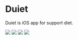 # Duiet

<p aligh="center">
    <p>Duiet is iOS app for support diet.</p>
    <img src="https://app.bitrise.io/app/ef3a13ed012daf18/status.svg?token=db-dHAnVJ13cvupxGnA54g">
    <img src="https://img.shields.io/badge/Swift-5.0-orange.svg">
    <img src="https://img.shields.io/badge/architecture-MVVM--C-brightgreen.svg">
    <img src="https://img.shields.io/badge/platforms-ios-black.svg">
</p>